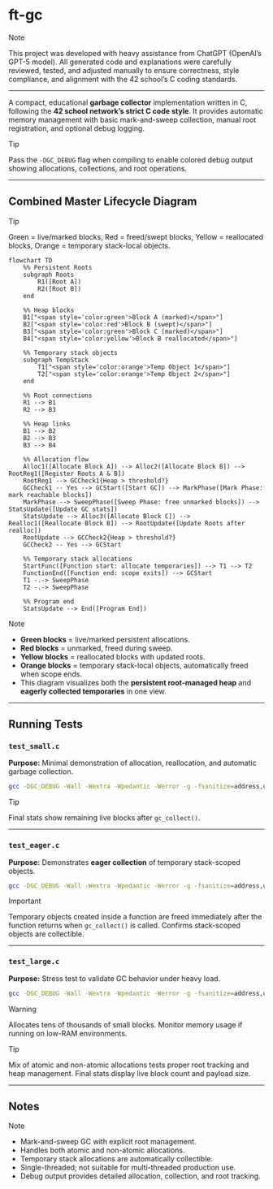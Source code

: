 # ft-gc

> [!NOTE]
> This project was developed with heavy assistance from ChatGPT (OpenAI’s GPT-5 model).
> All generated code and explanations were carefully reviewed, tested, and adjusted manually to ensure correctness, style compliance, and alignment with the 42 school’s C coding standards.

---

A compact, educational **garbage collector** implementation written in C, following the **42 school network’s strict C code style**.
It provides automatic memory management with basic mark-and-sweep collection, manual root registration, and optional debug logging.

> [!TIP]
> Pass the `-DGC_DEBUG` flag when compiling to enable colored debug output showing allocations, collections, and root operations.

---

## Combined Master Lifecycle Diagram

> [!TIP]
> Green = live/marked blocks, Red = freed/swept blocks, Yellow = reallocated blocks, Orange = temporary stack-local objects.

```mermaid
flowchart TD
    %% Persistent Roots
    subgraph Roots
        R1([Root A])
        R2([Root B])
    end

    %% Heap blocks
    B1["<span style='color:green'>Block A (marked)</span>"]
    B2["<span style='color:red'>Block B (swept)</span>"]
    B3["<span style='color:green'>Block C (marked)</span>"]
    B4["<span style='color:yellow'>Block B reallocated</span>"]

    %% Temporary stack objects
    subgraph TempStack
        T1["<span style='color:orange'>Temp Object 1</span>"]
        T2["<span style='color:orange'>Temp Object 2</span>"]
    end

    %% Root connections
    R1 --> B1
    R2 --> B3

    %% Heap links
    B1 --> B2
    B2 --> B3
    B3 --> B4

    %% Allocation flow
    Alloc1([Allocate Block A]) --> Alloc2([Allocate Block B]) --> RootReg1([Register Roots A & B])
    RootReg1 --> GCCheck1{Heap > threshold?}
    GCCheck1 -- Yes --> GCStart([Start GC]) --> MarkPhase([Mark Phase: mark reachable blocks])
    MarkPhase --> SweepPhase([Sweep Phase: free unmarked blocks]) --> StatsUpdate([Update GC stats])
    StatsUpdate --> Alloc3([Allocate Block C]) --> Realloc1([Reallocate Block B]) --> RootUpdate([Update Roots after realloc])
    RootUpdate --> GCCheck2{Heap > threshold?}
    GCCheck2 -- Yes --> GCStart

    %% Temporary stack allocations
    StartFunc([Function start: allocate temporaries]) --> T1 --> T2
    FunctionEnd([Function end: scope exits]) --> GCStart
    T1 -.-> SweepPhase
    T2 -.-> SweepPhase

    %% Program end
    StatsUpdate --> End([Program End])
```

> [!NOTE]
>
> * **Green blocks** = live/marked persistent allocations.
> * **Red blocks** = unmarked, freed during sweep.
> * **Yellow blocks** = reallocated blocks with updated roots.
> * **Orange blocks** = temporary stack-local objects, automatically freed when scope ends.
> * This diagram visualizes both the **persistent root-managed heap** and **eagerly collected temporaries** in one view.

---

## Running Tests

### `test_small.c`

**Purpose:** Minimal demonstration of allocation, reallocation, and automatic garbage collection.

```sh
gcc -DGC_DEBUG -Wall -Wextra -Wpedantic -Werror -g -fsanitize=address,undefined gc/*.c test_small.c -Igc -o test_small && ./test_small
```

> [!TIP]
> Final stats show remaining live blocks after `gc_collect()`.

---

### `test_eager.c`

**Purpose:** Demonstrates **eager collection** of temporary stack-scoped objects.

```sh
gcc -DGC_DEBUG -Wall -Wextra -Wpedantic -Werror -g -fsanitize=address,undefined gc/*.c test_eager.c -Igc -o test_eager && ./test_eager
```

> [!IMPORTANT]
> Temporary objects created inside a function are freed immediately after the function returns when `gc_collect()` is called.
> Confirms stack-scoped objects are collectible.

---

### `test_large.c`

**Purpose:** Stress test to validate GC behavior under heavy load.

```sh
gcc -DGC_DEBUG -Wall -Wextra -Wpedantic -Werror -g -fsanitize=address,undefined gc/*.c test_large.c -Igc -o test_large && ./test_large
```

> [!WARNING]
> Allocates tens of thousands of small blocks. Monitor memory usage if running on low-RAM environments.

> [!TIP]
> Mix of atomic and non-atomic allocations tests proper root tracking and heap management.
> Final stats display live block count and payload size.

---

## Notes

> [!NOTE]
>
> * Mark-and-sweep GC with explicit root management.
> * Handles both atomic and non-atomic allocations.
> * Temporary stack allocations are automatically collectible.
> * Single-threaded; not suitable for multi-threaded production use.
> * Debug output provides detailed allocation, collection, and root tracking.
